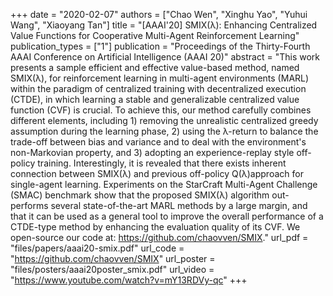 +++
date = "2020-02-07"
authors = ["Chao Wen", "Xinghu Yao", "Yuhui Wang", "Xiaoyang Tan"]
title = "[AAAI'20] SMIX(λ): Enhancing Centralized Value Functions for Cooperative Multi-Agent Reinforcement Learning"
publication_types = ["1"]
publication = "Proceedings of the Thirty-Fourth AAAI Conference on Artificial Intelligence (AAAI 20)"
abstract = "This work presents a sample efficient and effective value-based method, named SMIX(λ), for reinforcement learning in multi-agent environments (MARL) within the paradigm of centralized training with decentralized execution (CTDE), in which learning a stable and generalizable centralized value function (CVF) is crucial. To achieve this, our method carefully combines different elements, including 1) removing the unrealistic centralized greedy assumption during the learning phase, 2) using the λ-return to balance the trade-off between bias and variance and to deal with the environment's non-Markovian property, and 3) adopting an experience-replay style off-policy training. Interestingly, it is revealed that there exists inherent connection between SMIX(λ) and previous off-policy Q(λ)approach for single-agent learning. Experiments on the StarCraft Multi-Agent Challenge (SMAC) benchmark show that the proposed SMIX(λ) algorithm out-performs several state-of-the-art MARL methods by a large margin, and that it can be used as a general tool to improve the overall performance of a CTDE-type method by enhancing the evaluation quality of its CVF. We open-source our code at: https://github.com/chaovven/SMIX."
url_pdf = "files/papers/aaai20-smix.pdf"
url_code = "https://github.com/chaovven/SMIX"
url_poster = "files/posters/aaai20poster_smix.pdf"
url_video = "https://www.youtube.com/watch?v=mY13RDVy-qc"
+++
